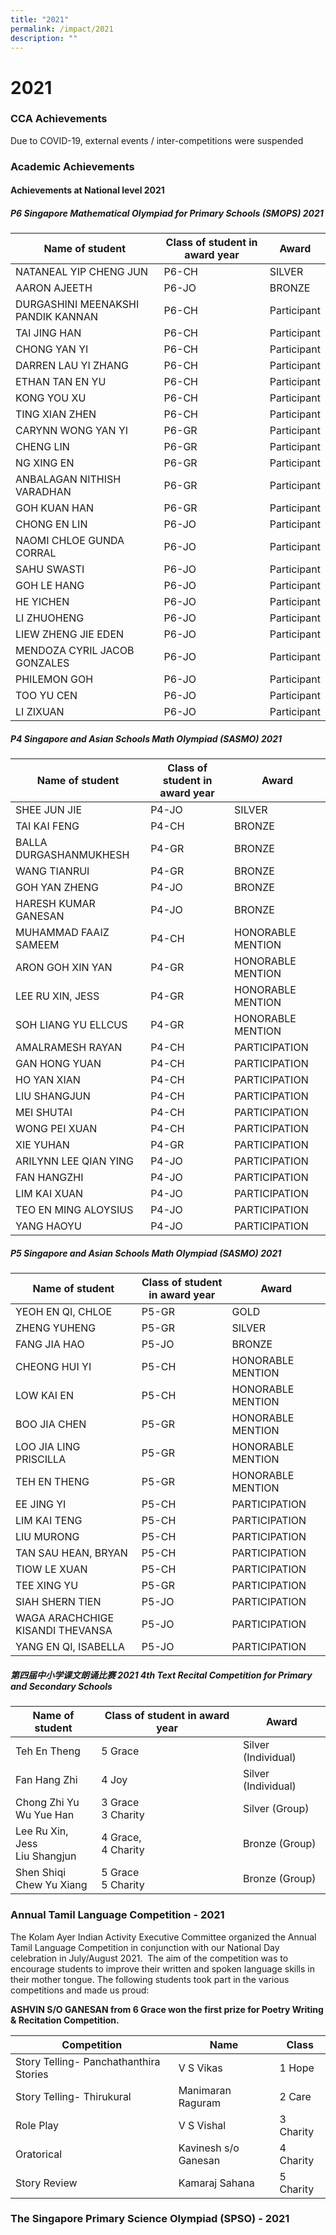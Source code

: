 ```yaml
---
title: "2021"
permalink: /impact/2021
description: ""
---
```

# **2021**

### CCA Achievements

Due to COVID-19, external events / inter-competitions were suspended

### Academic Achievements

#### **Achievements at National level 2021**

##### P6 Singapore Mathematical Olympiad for Primary Schools (SMOPS) 2021

| Name of student 	| Class of student in award year 	| Award 	|
|---	|---	|---	|
| NATANEAL YIP CHENG JUN 	| P6-CH 	| SILVER 	|
| AARON AJEETH 	| P6-JO 	| BRONZE 	|
| DURGASHINI MEENAKSHI PANDIK KANNAN 	| P6-CH 	| Participant 	|
| TAI JING HAN 	| P6-CH 	| Participant 	|
| CHONG YAN YI 	| P6-CH 	| Participant 	|
| DARREN LAU YI ZHANG 	| P6-CH 	| Participant 	|
| ETHAN TAN EN YU 	| P6-CH 	| Participant 	|
| KONG YOU XU 	| P6-CH 	| Participant 	|
| TING XIAN ZHEN 	| P6-CH 	| Participant 	|
| CARYNN WONG YAN YI 	| P6-GR 	| Participant 	|
| CHENG LIN 	| P6-GR 	| Participant 	|
| NG XING EN 	| P6-GR 	| Participant 	|
| ANBALAGAN NITHISH VARADHAN 	| P6-GR 	| Participant 	|
| GOH KUAN HAN 	| P6-GR 	| Participant 	|
| CHONG EN LIN 	| P6-JO 	| Participant 	|
| NAOMI CHLOE GUNDA CORRAL 	| P6-JO 	| Participant 	|
| SAHU SWASTI 	| P6-JO 	| Participant 	|
| GOH LE HANG 	| P6-JO 	| Participant 	|
| HE YICHEN 	| P6-JO 	| Participant 	|
| LI ZHUOHENG 	| P6-JO 	| Participant 	|
| LIEW ZHENG JIE EDEN 	| P6-JO 	| Participant 	|
| MENDOZA CYRIL JACOB GONZALES 	| P6-JO 	| Participant 	|
| PHILEMON GOH 	| P6-JO 	| Participant 	|
| TOO YU CEN 	| P6-JO 	| Participant 	|
| LI ZIXUAN 	| P6-JO 	| Participant 	|

##### P4 Singapore and Asian Schools Math Olympiad (SASMO) 2021

| Name of student 	| Class of student in award year 	| Award 	|
|---	|---	|---	|
| SHEE JUN JIE 	| P4-JO 	| SILVER 	|
| TAI KAI FENG 	| P4-CH 	| BRONZE 	|
| BALLA DURGASHANMUKHESH 	| P4-GR 	| BRONZE 	|
| WANG TIANRUI 	| P4-GR 	| BRONZE 	|
| GOH YAN ZHENG 	| P4-JO 	| BRONZE 	|
| HARESH KUMAR GANESAN 	| P4-JO 	| BRONZE 	|
| MUHAMMAD FAAIZ SAMEEM 	| P4-CH 	| HONORABLE MENTION 	|
| ARON GOH XIN YAN 	| P4-GR 	| HONORABLE MENTION 	|
| LEE RU XIN, JESS 	| P4-GR 	| HONORABLE MENTION 	|
| SOH LIANG YU ELLCUS 	| P4-GR 	| HONORABLE MENTION 	|
| AMALRAMESH RAYAN 	| P4-CH 	| PARTICIPATION 	|
| GAN HONG YUAN 	| P4-CH 	| PARTICIPATION 	|
| HO YAN XIAN 	| P4-CH 	| PARTICIPATION 	|
| LIU SHANGJUN 	| P4-CH 	| PARTICIPATION 	|
| MEI SHUTAI 	| P4-CH 	| PARTICIPATION 	|
| WONG PEI XUAN 	| P4-CH 	| PARTICIPATION 	|
| XIE YUHAN 	| P4-GR 	| PARTICIPATION 	|
| ARILYNN LEE QIAN YING 	| P4-JO 	| PARTICIPATION 	|
| FAN HANGZHI 	| P4-JO 	| PARTICIPATION 	|
| LIM KAI XUAN 	| P4-JO 	| PARTICIPATION 	|
| TEO EN MING ALOYSIUS 	| P4-JO 	| PARTICIPATION 	|
| YANG HAOYU 	| P4-JO 	| PARTICIPATION 	|

##### P5 Singapore and Asian Schools Math Olympiad (SASMO) 2021


| Name of student 	| Class of student in award year 	| Award 	|
|---	|---	|---	|
| YEOH EN QI, CHLOE 	| P5-GR 	| GOLD 	|
| ZHENG YUHENG 	| P5-GR 	| SILVER 	|
| FANG JIA HAO 	| P5-JO 	| BRONZE 	|
| CHEONG HUI YI 	| P5-CH 	| HONORABLE MENTION 	|
| LOW KAI EN 	| P5-CH 	| HONORABLE MENTION 	|
| BOO JIA CHEN 	| P5-GR 	| HONORABLE MENTION 	|
| LOO JIA LING PRISCILLA 	| P5-GR 	| HONORABLE MENTION 	|
| TEH EN THENG 	| P5-GR 	| HONORABLE MENTION 	|
| EE JING YI 	| P5-CH 	| PARTICIPATION 	|
| LIM KAI TENG 	| P5-CH 	| PARTICIPATION 	|
| LIU MURONG 	| P5-CH 	| PARTICIPATION 	|
| TAN SAU HEAN, BRYAN 	| P5-CH 	| PARTICIPATION 	|
| TIOW LE XUAN 	| P5-CH 	| PARTICIPATION 	|
| TEE XING YU 	| P5-GR 	| PARTICIPATION 	|
| SIAH SHERN TIEN 	| P5-JO 	| PARTICIPATION 	|
| WAGA ARACHCHIGE KISANDI THEVANSA 	| P5-JO 	| PARTICIPATION 	|
| YANG EN QI, ISABELLA 	| P5-JO 	| PARTICIPATION 	|


##### 第四届中小学课文朗诵比赛 2021 **4th Text Recital Competition for Primary and Secondary Schools**


| Name of student 	| Class of student in award year 	| Award 	|
|---	|---	|---	|
| Teh En Theng 	| 5 Grace 	| Silver (Individual) 	|
| Fan Hang Zhi 	| 4 Joy 	| Silver (Individual) 	|
| Chong Zhi Yu<br>Wu Yue Han 	| 3 Grace<br>3 Charity 	| Silver (Group) 	|
| Lee Ru Xin, Jess<br>Liu Shangjun 	| 4 Grace,<br>4 Charity 	| Bronze (Group) 	|
| Shen Shiqi<br>Chew Yu Xiang 	| 5 Grace<br>5 Charity 	| Bronze (Group) 	|


### Annual Tamil Language Competition - 2021

The Kolam Ayer Indian Activity Executive Committee organized the Annual Tamil Language Competition in conjunction with our National Day celebration in July/August 2021.  The aim of the competition was to encourage students to improve their written and spoken language skills in their mother tongue. The following students took part in the various competitions and made us proud:

**ASHVIN S/O GANESAN from 6 Grace won the first prize for Poetry Writing & Recitation Competition.**

| Competition 	| Name 	| Class 	|
|---	|---	|---	|
| Story Telling- Panchathanthira Stories 	| V S Vikas 	| 1 Hope 	|
| Story Telling- Thirukural 	| Manimaran Raguram 	| 2 Care 	|
| Role Play 	| V S Vishal 	| 3 Charity 	|
| Oratorical 	| Kavinesh s/o Ganesan 	| 4 Charity 	|
| Story Review 	| Kamaraj Sahana 	| 5 Charity 	|

### The Singapore Primary Science Olympiad (SPSO) - 2021